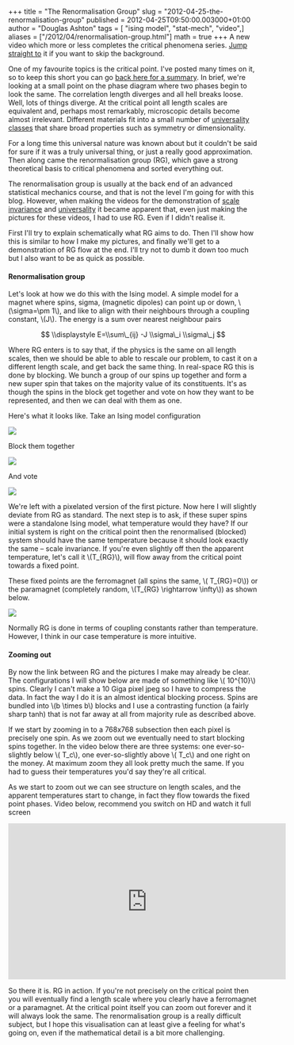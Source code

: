+++
title = "The Renormalisation Group"
slug = "2012-04-25-the-renormalisation-group"
published = 2012-04-25T09:50:00.003000+01:00
author = "Douglas Ashton"
tags = [ "ising model", "stat-mech", "video",]
aliases = ["/2012/04/renormalisation-group.html"]
math = true
+++
A new video which more or less completes the critical phenomena
series. [Jump straight to](#zoom) it if you want to skip the
background.  
  
One of my favourite topics is the critical point. I've posted many
times on it, so to keep this short you can go [back here for a
summary](/2009/05/critical-point.html).
In brief, we're looking at a small point on the phase diagram where two
phases begin to look the same. The correlation length diverges and all
hell breaks loose. Well, lots of things diverge. At the critical point
all length scales are equivalent and, perhaps most remarkably,
microscopic details become almost irrelevant. Different materials fit
into a small number of [universality
classes](/2011/07/universality-at-critical-point.html) that
share broad properties such as symmetry or dimensionality.  
  
For a long time this universal nature was known about but it couldn't be
said for sure if it was a truly universal thing, or just a really good
approximation. Then along came the renormalisation group (RG), which
gave a strong theoretical basis to critical phenomena and sorted
everything out.  
  
The renormalisation group is usually at the back end of an advanced
statistical mechanics course, and that is not the level I'm going for
with this blog. However, when making the videos for the demonstration of
[scale
invariance](/2009/05/critical-point.html) and
[universality](/2011/07/universality-at-critical-point.html) it
became apparent that, even just making the pictures for these videos, I
had to use RG. Even if I didn't realise it.  
  
First I'll try to explain schematically what RG aims to do. Then I'll
show how this is similar to how I make my pictures, and finally we'll
get to a demonstration of RG flow at the end. I'll try not to dumb it
down too much but I also want to be as quick as possible.  

#### Renormalisation group

Let's look at how we do this with the Ising model. A simple model for a
magnet where spins, sigma, (magnetic dipoles) can point up or down,
\\(\\sigma=\\pm 1\\), and like to align with their neighbours through
a coupling constant, \\(J\\). The energy is a sum over nearest
neighbour pairs  
  

$$ \\displaystyle E=\\sum\_{ij} -J \\sigma\_i \\sigma\_j $$

  

Where RG enters is to say that, if the physics is the same on all length
scales, then we should be able to able to rescale our problem, to cast
it on a different length scale, and get back the same thing. In
real-space RG this is done by blocking. We bunch a group of our spins up
together and form a new super spin that takes on the majority value of
its constituents. It's as though the spins in the block get together and
vote on how they want to be represented, and then we can deal with them
as one.  
  
Here's what it looks like. Take an Ising model configuration  

[![](/images/thumbnails/2012-04-25-the-renormalisation-group-rgising1.png)](/images/2012-04-25-the-renormalisation-group-rgising1.png)

Block them together  

[![](/images/thumbnails/2012-04-25-the-renormalisation-group-rgising2.png)](/images/2012-04-25-the-renormalisation-group-rgising2.png)

  
And vote  

[![](/images/thumbnails/2012-04-25-the-renormalisation-group-rgising3.png)](/images/2012-04-25-the-renormalisation-group-rgising3.png)

  
We're left with a pixelated version of the first picture. Now here I
will slightly deviate from RG as standard. The next step is to ask, if
these super spins were a standalone Ising model, what temperature would
they have? If our initial system is right on the critical point then the
renormalised (blocked) system should have the same temperature because
it should look exactly the same – scale invariance. If you're even
slightly off then the apparent temperature, let's call it \\(T\_{RG}\\),
will flow away from the critical point towards a fixed
point.  
  
These fixed points are the ferromagnet (all spins the same, \\(
T\_{RG}=0\\)) or the paramagnet (completely random, \\(T\_{RG}
\\rightarrow \\infty\\)) as shown below.  
  

[![](/images/thumbnails/2012-04-25-the-renormalisation-group-rgising4.png)](/images/2012-04-25-the-renormalisation-group-rgising4.png)

  
Normally RG is done in terms of coupling constants rather than
temperature. However, I think in our case temperature is more
intuitive.  

#### Zooming out

By now the link between RG and the pictures I make may already be clear.
The configurations I will show below are made of something like \\(
10^{10}\\) spins. Clearly I can't make a 10 Giga pixel jpeg so I have to
compress the data. In fact the way I do it is an almost identical
blocking process. Spins are bundled into \\(b \\times b\\) blocks and
I use a contrasting function (a fairly sharp tanh) that is not far away
at all from majority rule as described above.  
  
If we start by zooming in to a 768x768 subsection then each pixel is
precisely one spin. As we zoom out we eventually need to start blocking
spins together. In the video below there are three systems: one
ever-so-slightly below \\( T\_c\\), one ever-so-slightly above \\(
T\_c\\) and one right on the money. At maximum zoom they all look pretty
much the same. If you had to guess their temperatures you'd say they're
all critical.  
  
As we start to zoom out we can see structure on length scales, and the
apparent temperatures start to change, in fact they flow towards the
fixed point phases. Video below, recommend you switch on HD and watch it
full
screen

<iframe id="zoom" width="560" height="315" src="https://www.youtube.com/embed/MxRddFrEnPc" title="YouTube video player" frameborder="0" allow="accelerometer; autoplay; clipboard-write; encrypted-media; gyroscope; picture-in-picture" allowfullscreen></iframe>
  
So there it is. RG in action. If you're not precisely on the critical
point then you will eventually find a length scale where you clearly
have a ferromagnet or a paramagnet. At the critical point itself you can
zoom out forever and it will always look the same. The renormalisation
group is a really difficult subject, but I hope this visualisation can
at least give a feeling for what's going on, even if the mathematical
detail is a bit more challenging.
